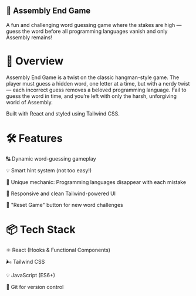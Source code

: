 ## 🧠 Assembly End Game
A fun and challenging word guessing game where the stakes are high — guess the word before all programming languages vanish and only Assembly remains!


# 🚀 Overview
Assembly End Game is a twist on the classic hangman-style game. The player must guess a hidden word, one letter at a time, but with a nerdy twist — each incorrect guess removes a beloved programming language. Fail to guess the word in time, and you’re left with only the harsh, unforgiving world of Assembly.

Built with React and styled using Tailwind CSS.

# 🛠 Features
🔠 Dynamic word-guessing gameplay

💡 Smart hint system (not too easy!)

🧩 Unique mechanic: Programming languages disappear with each mistake

🎨 Responsive and clean Tailwind-powered UI

🔁 "Reset Game" button for new word challenges

# 📦 Tech Stack
⚛️ React (Hooks & Functional Components)

🌬 Tailwind CSS

💡 JavaScript (ES6+)

🧠 Git for version control
